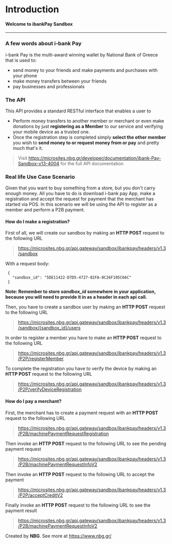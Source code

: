 # **Introduction**
#### Welcome to ibankPay Sandbox
------------------------------------------------------------------------------------------

### A few words about i-bank Pay
i-bank Pay is the multi-award winning wallet by National Bank of Greece that is used to:
- send money to your friends and make payments and purchases with your phone
- make money transfers between your friends
- pay businesses and professionals

### The API
This API provides a standard RESTful interface that enables a user to
- Perform money transfers to another member or merchant or even make donations by just  **registering as a Member**  to our service and verifying your mobile device as a trusted one. 
- Once the registration step is completed simply  **select the other member**  you wish to  **send money to or request money from or pay**  and pretty much that's it.
> Visit https://microsites.nbg.gr/developer/documentation/ibank-Pay-Sandbox-v13-4004
> for the full API documentation
> 
### Real life Use Case Scenario
Given that you want to buy something from a store, but you don't carry enough money. 
All you have to do is download i-bank pay App, make a registration and accept the request for payment that the merchant has started via POS.
In this scenario we will be using the API to register as a member and perform a P2B payment.

#### How do I make a registration?
First of all, we will create our sandbox by making an **HTTP POST** request to the following URL
>https://microsites.nbg.gr/api.gateway/sandbox/ibankpay/headers/v1.3/sandbox

With a request body:
```
 {
   "sandbox_id": "5DE11422-D7D5-4727-82FA-0C26F195C66C"
 }
``` 

**Note: Remember to store *sandbox_id* somewhere in your application, because you will need to provide it in as a header in each api call.**

Then, you have to create a sandbox user by making an **HTTP POST** request to the following URL
>https://microsites.nbg.gr/api.gateway/sandbox/ibankpay/headers/v1.3/sandbox/{sandbox_id}/users

In order to register a member you have to make an **HTTP POST** request to the following URL
>https://microsites.nbg.gr/api.gateway/sandbox/ibankpay/headers/v1.3/P2P/registerMember

To complete the registration you have to verify the device by making an **HTTP POST** request to the following URL
>https://microsites.nbg.gr/api.gateway/sandbox/ibankpay/headers/v1.3/P2P/verifyDeviceRegistration
  
#### How do I pay a merchant?

First, the merchant has to create a payment request with an **HTTP POST** request to the following URL
>https://microsites.nbg.gr/api.gateway/sandbox/ibankpay/headers/v1.3/P2B/machinePaymentRequestRegistration

Then invoke an **HTTP POST** request to the following URL to see the pending payment request
>https://microsites.nbg.gr/api.gateway/sandbox/ibankpay/headers/v1.3/P2B/machinePaymentRequestInfoV2

Then invoke an **HTTP POST** request to the following URL to accept the payment
>https://microsites.nbg.gr/api.gateway/sandbox/ibankpay/headers/v1.3/P2P/acceptCreditV2 

Finally invoke an **HTTP POST** request to the following URL to see the payment result
>https://microsites.nbg.gr/api.gateway/sandbox/ibankpay/headers/v1.3/P2B/machinePaymentRequestInfoV2

Created by **NBG**. 
See more at https://www.nbg.gr/